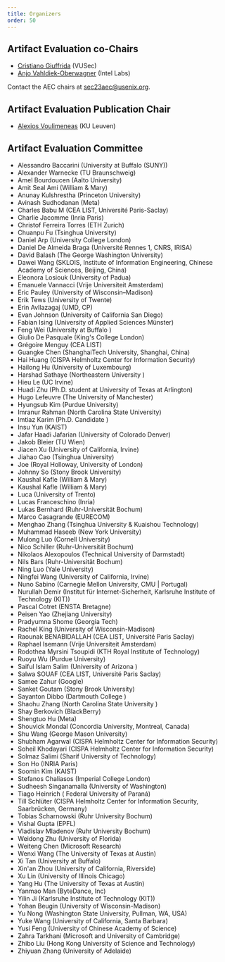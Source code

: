 ```yaml
---
title: Organizers
order: 50
---
```


## Artifact Evaluation co-Chairs

* [Cristiano Giuffrida](https://nacrooks.github.io/) (VUSec)
* [Anjo Vahldiek-Oberwagner](https://vahldiek.github.io/) (Intel Labs)

Contact the AEC chairs at [sec23aec@usenix.org](mailto:sec23aec@usenix.org).

## Artifact Evaluation Publication Chair

* [Alexios Voulimeneas](https://alexios-voulimeneas.github.io/) (KU Leuven)

## Artifact Evaluation Committee

* Alessandro Baccarini (University at Buffalo (SUNY))
* Alexander Warnecke (TU Braunschweig)
* Amel Bourdoucen (Aalto University)
* Amit Seal Ami (William & Mary)
* Anunay Kulshrestha (Princeton University)
* Avinash Sudhodanan (Meta)
* Charles Babu M (CEA LIST, Université Paris-Saclay)
* Charlie Jacomme (Inria Paris)
* Christof Ferreira Torres (ETH Zurich)
* Chuanpu Fu (Tsinghua University)
* Daniel Arp (University College London)
* Daniel De Almeida Braga (Université  Rennes 1, CNRS, IRISA)
* David Balash (The George Washington University)
* Dawei Wang (SKLOIS, Institute of Information Engineering, Chinese Academy of Sciences, Beijing, China)
* Eleonora Losiouk (University of Padua)
* Emanuele Vannacci (Vrije Universiteit Amsterdam)
* Eric Pauley (University of Wisconsin–Madison)
* Erik Tews (University of Twente)
* Erin Avllazagaj (UMD, CP)
* Evan Johnson (University of California San Diego)
* Fabian Ising (University of Applied Sciences Münster)
* Feng Wei (University at Buffalo )
* Giulio De Pasquale (King's College London)
* Grégoire Menguy (CEA LIST)
* Guangke Chen (ShanghaiTech University, Shanghai, China)
* Hai Huang (CISPA Helmholtz Center for Information Security)
* Hailong Hu (University of Luxembourg)
* Harshad Sathaye (Northeastern University )
* Hieu Le (UC Irvine)
* Huadi Zhu (Ph.D. student at University of Texas at Arlington)
* Hugo Lefeuvre (The University of Manchester)
* Hyungsub Kim (Purdue University)
* Imranur Rahman (North Carolina State University)
* Imtiaz Karim (Ph.D. Candidate )
* Insu Yun (KAIST)
* Jafar Haadi Jafarian (University of Colorado Denver)
* Jakob Bleier (TU Wien)
* Jiacen Xu (University of California, Irvine)
* Jiahao Cao (Tsinghua University)
* Joe (Royal Holloway, University of London)
* Johnny So (Stony Brook University)
* Kaushal Kafle (William & Mary)
* Kaushal Kafle (William & Mary)
* Luca (University of Trento)
* Lucas Franceschino (Inria)
* Lukas Bernhard (Ruhr-Universität Bochum)
* Marco Casagrande (EURECOM)
* Menghao Zhang (Tsinghua University & Kuaishou Technology)
* Muhammad Haseeb (New York University)
* Mulong Luo (Cornell University)
* Nico Schiller (Ruhr-Universität Bochum)
* Nikolaos Alexopoulos (Technical University of Darmstadt)
* Nils Bars (Ruhr-Universität Bochum)
* Ning Luo (Yale University)
* Ningfei Wang (University of California, Irvine)
* Nuno Sabino (Carnegie Mellon University, CMU | Portugal)
* Nurullah Demir (Institut für Internet-Sicherheit, Karlsruhe Institute of Technology (KIT))
* Pascal Cotret (ENSTA Bretagne)
* Peisen Yao (Zhejiang University)
* Pradyumna  Shome (Georgia Tech)
* Rachel King (University of Wisconsin-Madison)
* Raounak BENABIDALLAH (CEA LIST, Université Paris Saclay)
* Raphael Isemann (Vrije Universiteit Amsterdam)
* Rodothea Myrsini Tsoupidi (KTH Royal Institute of Technology)
* Ruoyu Wu (Purdue University)
* Saiful Islam Salim (University of Arizona )
* Salwa SOUAF  (CEA LIST, Université Paris Saclay)
* Samee Zahur (Google)
* Sanket Goutam (Stony Brook University)
* Sayanton Dibbo (Dartmouth College )
* Shaohu Zhang (North Carolina State University )
* Shay Berkovich (BlackBerry)
* Shengtuo Hu (Meta)
* Shouvick Mondal (Concordia University, Montreal, Canada)
* Shu Wang (George Mason University)
* Shubham Agarwal (CISPA Helmholtz Center for Information Security)
* Soheil Khodayari (CISPA Helmholtz Center for Information Security)
* Solmaz Salimi (Sharif University of Technology)
* Son Ho (INRIA Paris)
* Soomin Kim (KAIST)
* Stefanos Chaliasos (Imperial College London)
* Sudheesh Singanamalla (University of Washington)
* Tiago Heinrich ( Federal University of Paraná)
* Till Schlüter (CISPA Helmholtz Center for Information Security, Saarbrücken, Germany)
* Tobias Scharnowski (Ruhr University Bochum)
* Vishal Gupta (EPFL)
* Vladislav Mladenov (Ruhr University Bochum)
* Weidong Zhu (University of Florida)
* Weiteng Chen (Microsoft Research)
* Wenxi Wang (The University of Texas at Austin)
* Xi Tan (University at Buffalo)
* Xin'an Zhou (University of California, Riverside)
* Xu Lin (University of Illinois Chicago)
* Yang Hu (The University of Texas at Austin)
* Yanmao Man (ByteDance, Inc)
* Yilin Ji (Karlsruhe Institute of Technology (KIT))
* Yohan Beugin (University of Wisconsin-Madison)
* Yu Nong (Washington State University, Pullman, WA, USA)
* Yuke Wang (University of California, Santa Barbara)
* Yusi Feng (University of Chinese Academy of Science)
* Zahra Tarkhani (Microsoft and University of Cambridge)
* Zhibo Liu (Hong Kong University of Science and Technology)
* Zhiyuan Zhang (University of Adelaide)